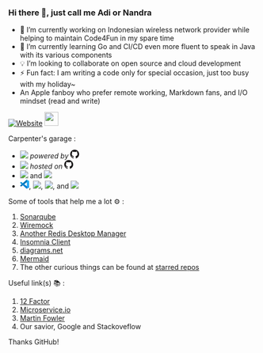 ### Hi there 👋, just call me Adi or Nandra

- 🔭 I’m currently working on Indonesian wireless network provider while helping to maintain Code4Fun in my spare time
- 🌱 I’m currently learning Go and CI/CD even more fluent to speak in Java with its various components
- 💡 I’m looking to collaborate on open source and cloud development
- ⚡ Fun fact: I am writing a code only for special occasion, just too busy with my holiday~
- An Apple fanboy who prefer remote working, Markdown fans, and I/O mindset (read and write)

[![Website](https://img.shields.io/website?label=adinandra.dharmasurya.id&style=for-the-badge&url=https://adinandra.dharmasurya.id)](https://adinandra.dharmasurya.id) [<img src="https://upload.wikimedia.org/wikipedia/commons/a/a5/Instagram_icon.png" width="28px" height="28px">](https://instagram.com/adinandradrs)

Carpenter's garage : 

- [<img src="https://git-scm.com/images/logos/logomark-orange@2x.png" height="18px">](https://git-scm.com/book/en/v2/Getting-Started-About-Version-Control) *powered by* [<img src="https://raw.githubusercontent.com/github/explore/78df643247d429f6cc873026c0622819ad797942/topics/github/github.png" height="18px">](https://github.com)
- [<img src="https://upload.wikimedia.org/wikipedia/commons/thumb/4/42/Jekyll_%28software%29_Logo.png/440px-Jekyll_%28software%29_Logo.png" height="18px">](https://jekyllrb.com/) *hosted on* [<img src="https://raw.githubusercontent.com/github/explore/78df643247d429f6cc873026c0622819ad797942/topics/github/github.png" height="18px">](https://github.com)
- [<img src="https://wac-cdn.atlassian.com/dam/jcr:a22c9f02-b225-4e34-9f1d-e5ac0265e543/Confluence@2x-blue.png?cdnVersion=309" height="15px">](https://id.atlassian.com/login?continue=https%3A%2F%2Fsupport.atlassian.com%2Fconfluence-server%2F) and [<img src="https://wac-cdn.atlassian.com/dam/jcr:4e1c81b0-ef14-4d7a-89a5-98b66321d1af/trello-logo.png?cdnVersion=309" height="15px">](https://trello.com)
- [<img src="https://raw.githubusercontent.com/github/explore/80688e429a7d4ef2fca1e82350fe8e3517d3494d/topics/visual-studio-code/visual-studio-code.png" height="18px">](https://code.visualstudio.com/), [<img src="https://upload.wikimedia.org/wikipedia/commons/thumb/c/c9/DataGrip.svg/1024px-DataGrip.svg.png" height="18px">](https://www.jetbrains.com/datagrip/), [<img src="https://upload.wikimedia.org/wikipedia/commons/a/ab/Swagger-logo.png" height="20px">](https://swagger.io/), and [<img src="https://typora.io/img/favicon-64.png" height="21px">](https://typora.io/)

Some of tools that help me a lot ⚙️ :
1. [Sonarqube](https://github.com/SonarSource/sonarqube)
2. [Wiremock](https://github.com/wiremock/wiremock)
3. [Another Redis Desktop Manager](https://github.com/qishibo/AnotherRedisDesktopManager)
4. [Insomnia Client](https://github.com/Kong/insomnia)
5. [diagrams.net](https://github.com/jgraph/drawio)
6. [Mermaid](https://github.com/mermaid-js/mermaid)
7. The other curious things can be found at [starred repos](https://github.com/adinandradrs?tab=stars)

Useful link(s) 📚 : 
1. [12 Factor](https://12factor.net/)
2. [Microservice.io](https://12factor.net/)
3. [Martin Fowler](https://martinfowler.com/)
4. Our savior, Google and Stackoveflow

Thanks GitHub!
<!--
**adinandradrs/adinandradrs** is a ✨ _special_ ✨ repository because its `README.md` (this file) appears on your GitHub profile.

Here are some ideas to get you started:
- 🤔 I’m looking for help with ...
- 💬 Ask me about ...
- 😄 Pronouns: ...
- 📫 How to reach me: ...
-->
